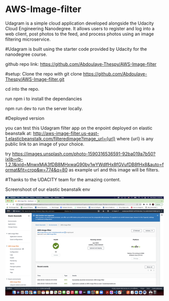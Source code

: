 # AWS-Image-filter
Udagram is a simple cloud application developed alongside the Udacity Cloud Engineering Nanodegree. It allows users to register and log into a web client, post photos to the feed, and process photos using an image filtering microservice.


#Udagram is built using the starter code provided by Udacity for the nanodegree course.

github repo link: https://github.com/Abdoulaye-Thespy/AWS-Image-filter

#setup:
Clone the repo with git clone https://github.com/Abdoulaye-Thespy/AWS-Image-filter.git

cd into the repo. 

run npm i to install the dependancies

npm run dev to run the server locally. 

#Deployed version

you can test this Udagram filter app on the enpoint deployed on elastic beanstalk at: http://aws-image-filter.us-east-1.elasticbeanstalk.com/filteredimage?image_url={url} where {url} is any public link to an image of your choice.

try https://images.unsplash.com/photo-1590316536591-92ba019a7b50?ixlib=rb-1.2.1&ixid=MnwxMjA3fDB8MHxwaG90by1wYWdlfHx8fGVufDB8fHx8&auto=format&fit=crop&w=774&q=80 
as example url and this image will be filters.

#Thanks to the UDACITY team for the amazing content.

Screenshoot of our elastic beanstalk env

![Screenshot](eb-env.png)
